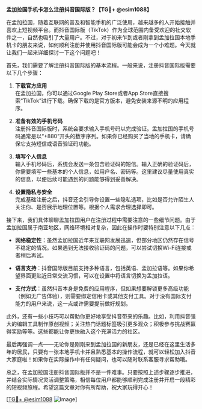 **孟加拉国手机卡怎么注册抖音国际版？【TG💪+ @esim1088】**

在孟加拉国，随着互联网的普及和智能手机的广泛使用，越来越多的人开始接触并喜欢上短视频平台。而抖音国际版（TikTok）作为全球范围内备受欢迎的社交软件之一，自然也吸引了大量用户。不过，对于初来乍到或者刚拿到孟加拉国本地手机卡的朋友来说，如何顺利注册并使用抖音国际版可能会成为一个小难题。今天就让我们一起来详细探讨一下这个问题吧！

首先，我们需要了解注册抖音国际版的基本流程。一般来说，注册抖音国际版需要以下几个步骤：

1. **下载官方应用**  
   在孟加拉国，你可以通过Google Play Store或者App Store直接搜索“TikTok”进行下载。确保下载的是官方版本，避免安装来源不明的应用程序。

2. **准备有效的手机号码**  
   注册抖音国际版时，系统会要求输入手机号码以完成验证。孟加拉国的手机号码通常是以“+880”开头的数字序列。如果你已经购买了当地的手机卡，请确保它支持短信或语音验证码功能。

3. **填写个人信息**  
   输入手机号码后，系统会发送一条包含验证码的短信。输入正确的验证码后，你需要填写一些基本的个人信息，如用户名、密码等。这里建议尽量使用真实的信息，以便后续可能遇到的问题能够得到妥善解决。

4. **设置隐私与安全**  
   完成基础注册之后，抖音还会引导你设置一些隐私选项，比如是否允许陌生人关注你、是否展示地理位置等。根据个人需求合理选择即可。

接下来，我们具体聊聊孟加拉国用户在注册过程中需要注意的一些细节问题。由于孟加拉国属于南亚地区，网络环境相对复杂，因此在操作时要特别注意以下几点：

- **网络稳定性**：虽然孟加拉国近年来互联网发展迅速，但部分地区仍然存在信号不稳定的情况。如果遇到无法接收验证码的问题，可以尝试切换Wi-Fi连接或者稍后再试。
  
- **语言支持**：抖音国际版目前支持多种语言，包括英语、孟加拉语等。如果你希望界面更贴近日常交流习惯，可以在设置中将语言切换为孟加拉语。

- **支付方式**：虽然抖音本身是免费的应用程序，但如果想要解锁更多高级功能（例如无广告体验），则需要绑定信用卡或其他支付工具。对于没有国际支付能力的用户来说，这一点或许需要提前做好规划。

此外，还有一些小技巧可以帮助你更好地享受抖音带来的乐趣。比如，利用抖音强大的编辑工具制作原创视频；关注热门话题标签吸引更多观众；积极参与挑战赛赢得奖励等等。这些都能让你更快融入这个充满活力的社区。

最后再强调一点——无论你是刚刚来到孟加拉国的新朋友，还是已经在这里生活多年的居民，只要有一张本地手机卡并且熟悉基本的操作流程，就可以轻松加入抖音大家庭啦！如果你在实际操作中有任何疑问，也可以随时联系客服寻求帮助哦。

总之，在孟加拉国注册抖音国际版并不是一件难事。只要按照上述步骤逐步推进，并结合实际情况灵活调整策略，相信每位用户都能够顺利完成注册并开启一段精彩的短视频旅程。希望这篇文章对你有所帮助，祝大家玩得开心！

[[TG💪+ @esim1088](https://t.me/s/esim1088) ![Image](https://i.postimg.cc/4NQfJmqS/Snipaste-2025-05-13-00-14-12.png)]
